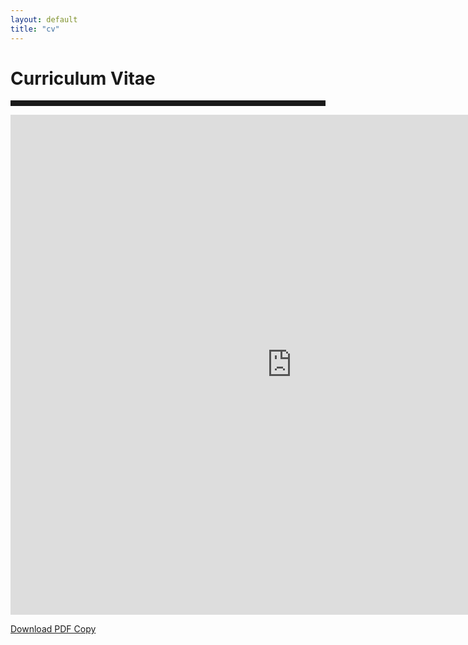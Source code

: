 ```yaml
---
layout: default
title: "cv"
---
```


<body>
		
<div class="container">
<div class="blurb">
<h1>Curriculum Vitae</h1>

<hr style="height:9px;color:#84949B">
<embed src="https://babetke.github.io/images/Betke_CV_2022.pdf" width="900px" height="800px" />


<a href="https://babetke.github.io/images/Betke_CV_2022.pdf">Download PDF Copy</a>

